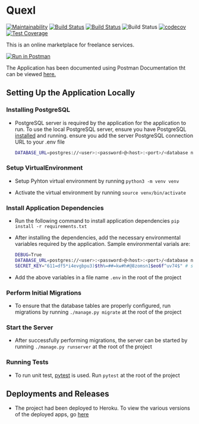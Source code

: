 # Quexl

[![Maintainability](https://api.codeclimate.com/v1/badges/2773f09c29c11f82579a/maintainability)](https://codeclimate.com/github/verenceLola/Quexl/maintainability)
[![Build Status](https://travis-ci.com/verenceLola/Quexl.svg?token=A77sHzTptZ8EutExRXpa&branch=develop)](https://travis-ci.com/verenceLola/Quexl)
[![Build Status](https://verencelola.visualstudio.com/Quexl/_apis/build/status/verenceLola.Quexl?branchName=develop)](https://verencelola.visualstudio.com/Quexl/_build/latest?definitionId=12&branchName=develop)
![Build Status](https://github.com/verenceLola/Quexl/workflows/Django%20application/badge.svg)
[![codecov](https://codecov.io/gh/verenceLola/Quexl/branch/develop/graph/badge.svg?token=zNEszwcQ4u)](https://codecov.io/gh/verenceLola/Quexl)
[![Test Coverage](https://api.codeclimate.com/v1/badges/2773f09c29c11f82579a/test_coverage)](https://codeclimate.com/github/verenceLola/Quexl/test_coverage)

This is an online marketplace for freelance services.

[![Run in Postman](https://run.pstmn.io/button.svg)](https://app.getpostman.com/run-collection/2acad8ef40948488fbab#?env%5BQuexl%5D=W3sia2V5IjoiYmFzZV91cmwiLCJ2YWx1ZSI6IiIsImVuYWJsZWQiOnRydWV9LHsia2V5IjoidG9rZW4iLCJ2YWx1ZSI6IiIsImVuYWJsZWQiOnRydWV9XQ==)

The Application has been documented using Postman Documentation tht can be viewed [here.](https://documenter.getpostman.com/view/4146974/SVtVVp1U?version=latest)

## Setting Up the Application Locally

### Installing PostgreSQL

- PostgreSQL server is required by the application for the application to run. To use the local PostgreSQL server, ensure you have PostgreSQL [installed](https://www.postgresql.org/docs/12/tutorial-install.html) and running. ensure you add the server PostgreSQL connection URL to your .env file

    ``` bash
    DATABASE_URL=postgres://<user>:<password>@<host>:<port>/<database name> #  postgres://postgres@127.0.0.1:5432 if no username or password configured, or just a remote host's URL
    ```

### Setup VirtualEnvironment

- Setup Pyhton virtual environment by running `python3 -m venv venv`

- Activate the virtual environment by running `source venv/bin/activate`

### Install Application Dependencies

- Run the following command to install application dependencies `pip install -r requirements.txt`

- After installing the dependencies, add the necessary environmental variables required by the application. Sample environmental varials are:

    ```bash
    DEBUG=True
    DATABASE_URL=postgres://<user>:<password>@<host>:<port>/<database name>
    SECRET_KEY="611=df5*i4evgbpu3)$th%=##=kw#h#@8zomsn1$eo6f^uv74$" # sample SECRET_KEY
    ```

- Add the above variables in a file name `.env` in the root of the project

### Perform Initial Migrations

- To ensure that the database tables are properly configured, run migrations by running `./manage.py migrate` at the root of the project

### Start the Server

- After successfully performing migrations, the server can be started by running `./manage.py runserver` at the root of the project

### Running Tests

- To run unit test, [pytest](https://docs.pytest.org/en/latest/) is used. Run `pytest` at the root of the project

## Deployments and Releases

- The project had been deployed to Heroku. To view the various versions of the deployed apps, go [here](https://github.com/verenceLola/Quexl/deployments)
